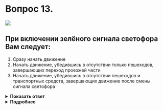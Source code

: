 # Вопрос 13.

![](https://s.drom.ru/i24227/pdd/tickets/2016/1542608435.jpg)

## При включении зелёного сигнала светофора Вам следует:

1. Сразу начать движение
2. Начать движение, убедившись в отсутствии только пешеходов, завершающих переход проезжей части
3. Начать движение, убедившись в отсутствии пешеходов и транспортных средств, завершающих движение после смены сигнала светофора

<details>
<summary><b>Показать ответ</b></summary>
Правильный ответ: 3
</details>
<details>
<summary><b>Подробнее</b></summary>
Грузовик закрывает обзорность справа, откуда могут неожиданно появиться пешеходы, начавшие движение после смены сигнала светофора. Следует убедиться в отсутствии ТС, завершающих движение через перекресток. Поэтому поступите с максимальной осторожностью.
(Пункт 13.8 ПДД)
</details>